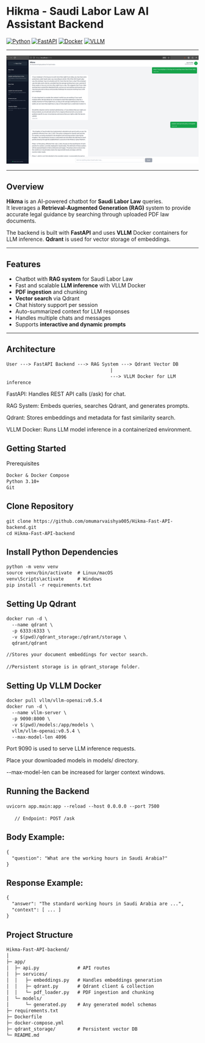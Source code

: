 # Hikma - Saudi Labor Law AI Assistant Backend

[![Python](https://img.shields.io/badge/Python-3.10-blue)](https://www.python.org/)
[![FastAPI](https://img.shields.io/badge/FastAPI-0.95.0-green)](https://fastapi.tiangolo.com/)
[![Docker](https://img.shields.io/badge/Docker-latest-blue)](https://www.docker.com/)
[![VLLM](https://img.shields.io/badge/VLLM-0.5.4-orange)](https://github.com/vllm-project/vllm)

---
![Proto-type](media/hikma_prototype_testing_IMAGE.png)

---

## Overview

**Hikma** is an AI-powered chatbot for **Saudi Labor Law** queries.  
It leverages a **Retrieval-Augmented Generation (RAG)** system to provide accurate legal guidance by searching through uploaded PDF law documents.  

The backend is built with **FastAPI** and uses **VLLM** Docker containers for LLM inference. **Qdrant** is used for vector storage of embeddings.

---

## Features

- Chatbot with **RAG system** for Saudi Labor Law
- Fast and scalable **LLM inference** with VLLM Docker
- **PDF ingestion** and chunking
- **Vector search** via Qdrant
- Chat history support per session
- Auto-summarized context for LLM responses
- Handles multiple chats and messages
- Supports **interactive and dynamic prompts**

---

## Architecture

```text
User ---> FastAPI Backend ---> RAG System ---> Qdrant Vector DB
                                      |
                                      ---> VLLM Docker for LLM inference
```
FastAPI: Handles REST API calls (/ask) for chat.

RAG System: Embeds queries, searches Qdrant, and generates prompts.

Qdrant: Stores embeddings and metadata for fast similarity search.

VLLM Docker: Runs LLM model inference in a containerized environment.

## Getting Started

Prerequisites

    Docker & Docker Compose
    Python 3.10+
    Git

## Clone Repository
```
git clone https://github.com/omumarvaishya005/Hikma-Fast-API-backend.git
cd Hikma-Fast-API-backend
```

## Install Python Dependencies
```
python -m venv venv
source venv/bin/activate  # Linux/macOS
venv\Scripts\activate     # Windows
pip install -r requirements.txt
```

## Setting Up Qdrant
```
docker run -d \
  --name qdrant \
  -p 6333:6333 \
  -v $(pwd)/qdrant_storage:/qdrant/storage \
  qdrant/qdrant
```

    //Stores your document embeddings for vector search.

    //Persistent storage is in qdrant_storage folder.

## Setting Up VLLM Docker
```
docker pull vllm/vllm-openai:v0.5.4
docker run -d \
  --name vllm-server \
  -p 9090:8000 \
  -v $(pwd)/models:/app/models \
  vllm/vllm-openai:v0.5.4 \
  --max-model-len 4096
```
Port 9090 is used to serve LLM inference requests.

Place your downloaded models in models/ directory.

--max-model-len can be increased for larger context windows.

## Running the Backend
```
uvicorn app.main:app --reload --host 0.0.0.0 --port 7500

   // Endpoint: POST /ask
```
## Body Example:

```
{
  "question": "What are the working hours in Saudi Arabia?"
}
```

## Response Example:

```
{
  "answer": "The standard working hours in Saudi Arabia are ...",
  "context": [ ... ]
}
```

## Project Structure

```
Hikma-Fast-API-backend/
│
├─ app/
│  ├─ api.py              # API routes
│  ├─ services/
│  │   ├─ embeddings.py   # Handles embeddings generation
│  │   ├─ qdrant.py       # Qdrant client & collection
│  │   └─ pdf_loader.py   # PDF ingestion and chunking
│  └─ models/
│      └─ generated.py    # Any generated model schemas
├─ requirements.txt
├─ Dockerfile
├─ docker-compose.yml
├─ qdrant_storage/        # Persistent vector DB
└─ README.md
```


